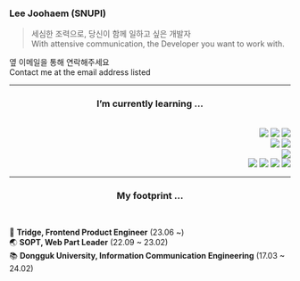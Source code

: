 ### Lee Joohaem (SNUPI)

> 세심한 조력으로, 당신이 함께 일하고 싶은 개발자    
> With attensive communication, the Developer you want to work with.

옆 이메일을 통해 연락해주세요
<br />
Contact me at the email address listed

<hr />

<div align="center">
  <h3>I’m currently learning ...</h3>
</div>

<br />

<div align="right">
  <img src="https://img.shields.io/badge/JavaScript-f7df1e?style=flat-square&logo=JavaScript&logoColor=black"/>
  <img src="https://img.shields.io/badge/TypeScript-2d79c7?style=flat-square&logo=TypeScript&logoColor=white"/>
  <img src="https://img.shields.io/badge/ESBuild-ffcf00?style=flat-square&logo=ESBuild&logoColor=black"/>
  <br />
  <img src="https://img.shields.io/badge/React-7ddfff?style=flat-square&logo=React&logoColor=black"/>
  <img src="https://img.shields.io/badge/Next.js-black?style=flat-square&logo=Next.js&logoColor=white"/>
  <br />
  <img src="https://img.shields.io/badge/GraphQL-e10098?style=flat-square&logo=GraphQL&logoColor=white"/>
  <br />
  <img src="https://img.shields.io/badge/Slack-4a154b?style=flat-square&logo=Slack&logoColor=white"/>
  <img src="https://img.shields.io/badge/Notion-black?style=flat-square&logo=Notion&logoColor=white"/>
  <img src="https://img.shields.io/badge/Figma-a259ff?style=flat-square&logo=Figma&logoColor=white"/>
  <img src="https://img.shields.io/badge/Asana-f06a6a?style=flat-square&logo=Asana&logoColor=white"/>
</div>

<hr />

<div align="center">
  <h3>My footprint ...</h3>
</div>

<br />

🌉 **Tridge, Frontend Product Engineer** (23.06 ~)
<br />
🌏 **SOPT, Web Part Leader** (22.09 ~ 23.02)
<br />
📚 **Dongguk University, Information Communication Engineering** (17.03 ~ 24.02)
   
<!--
**joohaem/joohaem** is a ✨ _special_ ✨ repository because its `README.md` (this file) appears on your GitHub profile.

Here are some ideas to get you started:

- 🔭 I’m currently working on ...
- 🌱 I’m currently learning ...
- 👯 I’m looking to collaborate on ...
- 🤔 I’m looking for help with ...
- 💬 Ask me about ...
- 📫 How to reach me: ...
- 😄 Pronouns: ...
- ⚡ Fun fact: ...

https://shields.io/
https://simpleicons.org/
[![Solved.ac Profile](http://mazassumnida.wtf/api/v2/generate_badge?boj=gyhn123)](https://solved.ac/gyhn123)

<div align="right">
  <img src="https://img.shields.io/badge/HTML5-E34F26?style=flat-square&logo=HTML5&logoColor=white"/>
  <img src="https://img.shields.io/badge/CSS3-1572B6?style=flat-square&logo=CSS3&logoColor=white"/> 
  <img src="https://img.shields.io/badge/JavaScript-F7DF1E?style=flat-square&logo=JavaScript&logoColor=white"/> 
  <br />
  <img src="https://img.shields.io/badge/styled/component-e084c6?style=flat-square&logo=styled-components&logoColor=white"/>
  <img src="https://img.shields.io/badge/Recoil-3578e5?style=flat-square&logo=React&logoColor=white"/>
  <img src="https://img.shields.io/badge/framer/motion-0055ff?style=flat-square&logo=Framer&logoColor=white"/>
  <br />
  <img src="https://img.shields.io/badge/JSON-000000?style=flat-square&logo=JSON&logoColor=white" />
</div>
-->

